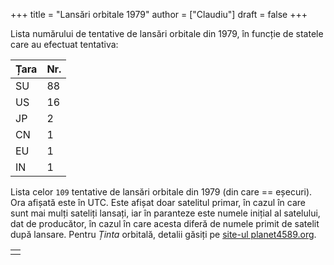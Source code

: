 +++
title = "Lansări orbitale 1979"
author = ["Claudiu"]
draft = false
+++

Lista numărului de tentative de lansări orbitale din 1979, în funcție de statele care au efectuat tentativa:

| Țara | Nr. |
|------|-----|
| SU   | 88  |
| US   | 16  |
| JP   | 2   |
| CN   | 1   |
| EU   | 1   |
| IN   | 1   |

Lista celor `109` tentative de lansări orbitale din 1979 (din care == eșecuri). Ora afișată este în UTC. Este afișat doar satelitul primar, în cazul în care sunt mai mulți sateliți lansați, iar în paranteze este numele inițial al satelului, dat de producător, în cazul în care acesta diferă de numele primit de satelit după lansare. Pentru _Ținta_ orbitală, detalii găsiți pe [site-ul planet4589.org](https://planet4589.org/space/log/orbcat.html).

|  |
|--|
|  |